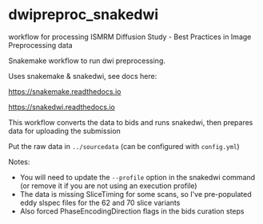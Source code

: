 # dwipreproc_snakedwi
workflow for processing ISMRM Diffusion Study - Best Practices in Image Preprocessing data

Snakemake workflow to run dwi preprocessing.

Uses snakemake & snakedwi, see docs here:

https://snakemake.readthedocs.io

https://snakedwi.readthedocs.io

This workflow converts the data to bids and runs snakedwi, then prepares data for uploading the submission

Put the raw data in `../sourcedata` (can be configured with `config.yml`)

Notes: 
 - You will need to update the `--profile` option in the snakedwi command (or remove it if you are not using an execution profile)
 - The data is missing SliceTiming for some scans, so I've pre-populated eddy slspec files for the 62 and 70 slice variants
 - Also forced PhaseEncodingDirection flags in the bids curation steps
 
